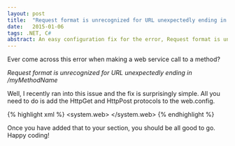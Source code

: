 ```yaml
---
layout: post
title:  "Request format is unrecognized for URL unexpectedly ending in [method]"
date:   2015-01-06
tags: .NET, C#
abstract: An easy configuration fix for the error, Request format is unrecognized for URL unexpectedly ending in [method]
---
```

Ever come across this error when making a web service call to a method?

*Request format is unrecognized for URL unexpectedly ending in /myMethodName*

Well, I recently ran into this issue and the fix is surprisingly simple. All you need to do is add the HttpGet and HttpPost protocols to the web.config.

{% highlight xml %}
<configuration>
    <system.web>
        <webServices>
            <protocols>
                <add name="HttpGet"/>
                <add name="HttpPost"/>
            </protocols>
        </webServices>
    </system.web>
</configuration>
{% endhighlight %}

Once you have added that to your section, you should be all good to go. Happy coding!